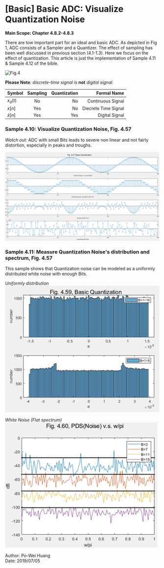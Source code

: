 # [Basic] Basic ADC: Visualize Quantization Noise  
  **Main Scope: Chapter 4.8.2-4.8.3**  
     
   There are tow important part for an ideal and basic ADC. As depicted in Fig 1, ADC consists of a Sampler and a Quantizer. The effect of sampling has been well discussed in previous section (4.1-1.3). Here we focus on the effect of quantization. This article is just the implementation of Sample 4.11 & Sample 4.12 of the bible.
    
![Fig.4](./4.PNG=100x)

**Please Note**: *discrete-time signal is* **not** *digital signal*.

Symbol        | Sampling  | Quantization |       Formal Name | 
--------------|:---------:|-------------:| -----------------:|
$x_a(t)$      | No        |  No          | Continuous Signal |  
$x[n]$        | Yes       |  No          | Diecrete Time Signal |  
$\hat x[n]$   | Yes       |  Yes         | Digital Signal |  

###  Sample 4.10: Visualize Quantization Noise, Fig. 4.57
*Watch out:* ADC with small Bits leads to severe non linear and not fairly distortion, especially in peaks and troughs.  
  
![Fig.1](./1.PNG)   

###  Sample 4.11: Measure Quantization Noise's distribution and spectrum, Fig. 4.57
This sample shows that Quantization noise can be modeled as a uniformly distributed white noise with enough Bits.
  
*Uniformly distribution*
![Fig.2](./2.PNG)   

*White Noise (Flat spectrum)*
![Fig.3](./3.PNG)

Author: Po-Wei Huang  
Date: 2019/07/05  